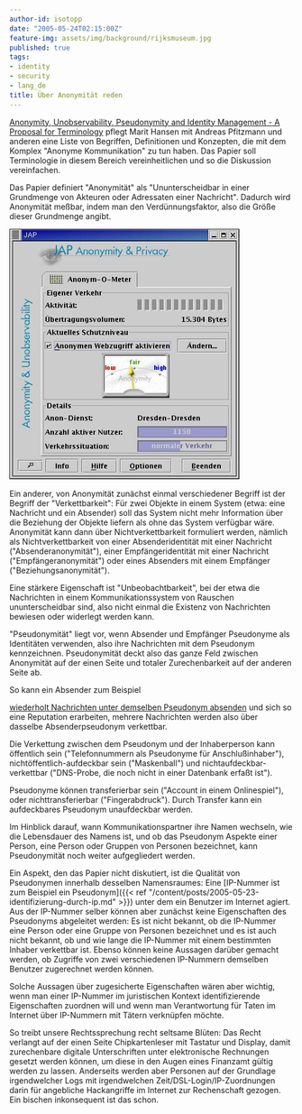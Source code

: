 ```yaml
---
author-id: isotopp
date: "2005-05-24T02:15:00Z"
feature-img: assets/img/background/rijksmuseum.jpg
published: true
tags:
- identity
- security
- lang_de
title: Über Anonymität reden
---
```

[Anonymity, Unobservability, Pseudonymity and Identity Management - A Proposal for Terminology](http://www.freehaven.net/anonbib/cache/terminology.pdf) pflegt
Marit Hansen mit Andreas Pfitzmann und anderen eine Liste von Begriffen,
Definitionen und Konzepten, die mit dem Komplex "Anonyme Kommunikation" zu
tun haben. Das Papier soll Terminologie in diesem Bereich vereinheitlichen
und so die Diskussion vereinfachen.

Das Papier definiert "Anonymität" als "Ununterscheidbar in einer Grundmenge
von Akteuren oder Adressaten einer Nachricht". Dadurch wird Anonymität
meßbar, indem man den Verdünnungsfaktor, also die Größe dieser Grundmenge
angibt.

![](/uploads/jap_screen.jpg)

Ein anderer, von Anonymität zunächst einmal verschiedener Begriff ist der
Begriff der "Verkettbarkeit": Für zwei Objekte in einem System (etwa: eine
Nachricht und ein Absender) soll das System nicht mehr Information über die
Beziehung der Objekte liefern als ohne das System verfügbar wäre. Anonymität
kann dann über Nichtverkettbarkeit formuliert werden, nämlich als
Nichtverkettbarkeit von einer Absenderidentität mit einer Nachricht
("Absenderanonymität"), einer Empfängeridentität mit einer Nachricht
("Empfängeranonymität") oder eines Absenders mit einem Empfänger
("Beziehungsanonymität").

Eine stärkere Eigenschaft ist "Unbeobachtbarkeit", bei der etwa die
Nachrichten in einem Kommunikationssystem von Rauschen ununterscheidbar
sind, also nicht einmal die Existenz von Nachrichten bewiesen oder widerlegt
werden kann.

"Pseudonymität" liegt vor, wenn Absender und Empfänger Pseudonyme als
Identitäten verwenden, also ihre Nachrichten mit dem Pseudonym kennzeichnen.
Pseudonymität deckt also das ganze Feld zwischen Anonymität auf der einen
Seite und totaler Zurechenbarkeit auf der anderen Seite ab.

So kann ein Absender zum Beispiel 

[wiederholt Nachrichten unter demselben Pseudonym absenden](http://groups-beta.google.com/groups?q=author:huerbine&scoring=d)
und sich so eine Reputation erarbeiten, mehrere Nachrichten werden also über
dasselbe Absenderpseudonym verkettbar.

Die Verkettung zwischen dem Pseudonym und der Inhaberperson kann öffentlich
sein ("Telefonnummern als Pseudonyme für Anschlußinhaber"),
nichtöffentlich-aufdeckbar sein ("Maskenball") und
nichtaufdeckbar-verkettbar ("DNS-Probe, die noch nicht in einer Datenbank
erfaßt ist").

Pseudonyme können transferierbar sein ("Account in einem Onlinespiel"), oder
nichttransferierbar ("Fingerabdruck"). Durch Transfer kann ein aufdeckbares
Pseudonym unaufdeckbar werden.

Im Hinblick darauf, wann Kommunikationspartner ihre Namen wechseln, wie die
Lebensdauer des Namens ist, und ob das Pseudonym Aspekte einer Person, eine
Person oder Gruppen von Personen bezeichnet, kann Pseudonymität noch weiter
aufgegliedert werden.

Ein Aspekt, den das Papier nicht diskutiert, ist die Qualität von
Pseudonymen innerhalb desselben Namensraumes: Eine
[IP-Nummer ist zum Beispiel ein Pseudonym]({{< ref "/content/posts/2005-05-23-identifizierung-durch-ip.md" >}})
unter dem ein Benutzer im Internet agiert. Aus der IP-Nummer selber können
aber zunächst keine Eigenschaften des Pseudonyms abgeleitet werden: Es ist
nicht bekannt, ob die IP-Nummer eine Person oder eine Gruppe von Personen
bezeichnet und es ist auch nicht bekannt, ob und wie lange die IP-Nummer mit
einem bestimmten Inhaber verkettbar ist. Ebenso können keine Aussagen
darüber gemacht werden, ob Zugriffe von zwei verschiedenen IP-Nummern
demselben Benutzer zugerechnet werden können.

Solche Aussagen über zugesicherte Eigenschaften wären aber wichtig, wenn man
einer IP-Nummer im juristischen Kontext identifizierende Eigenschaften
zuordnen will und wenn man Verantwortung für Taten im Internet über
IP-Nummern mit Tätern verknüpfen möchte.

So treibt unsere Rechtssprechung recht seltsame Blüten: Das Recht verlangt
auf der einen Seite Chipkartenleser mit Tastatur und Display, damit
zurechenbare digitale Unterschriften unter elektronische Rechnungen gesetzt
werden können, um diese in den Augen eines Finanzamt gültig werden zu
lassen. Anderseits werden aber Personen auf der Grundlage irgendwelcher Logs
mit irgendwelchen Zeit/DSL-Login/IP-Zuordnungen darin für angebliche
Hackangriffe im Internet zur Rechenschaft gezogen. Ein bischen inkonsequent
ist das schon.
